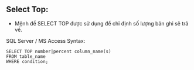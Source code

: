 
## Select Top:

- Mệnh đề SELECT TOP được sử dụng để chỉ định số lượng bản ghi sẽ trả về.


SQL Server / MS Access Syntax:
```roomsql
SELECT TOP number|percent column_name(s)
FROM table_name
WHERE condition;
```